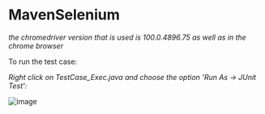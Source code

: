 # MavenSelenium
*the chromedriver version that is used is 100.0.4896.75 as well as in the chrome browser*

   To run the test case:

*Right click on TestCase_Exec.java and choose the option 'Run As -> JUnit Test':*

 ![image](https://user-images.githubusercontent.com/98277963/163740469-042e0071-6a08-40ce-85b2-d67236e22f40.png)

